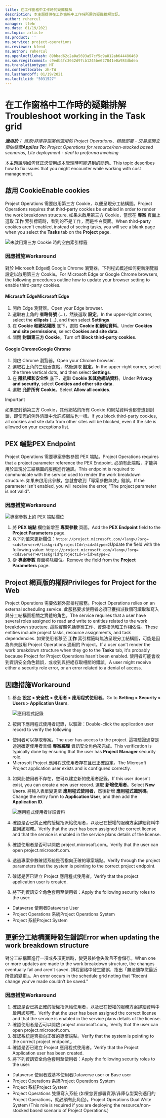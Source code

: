 ```yaml
---
title: 在工作窗格中工作時的疑難排解
description: 本主題提供在工作窗格中工作時所需的疑難排解資訊。
author: ruhercul
manager: tfehr
ms.date: 01/19/2021
ms.topic: article
ms.product: ''
ms.service: project-operations
ms.reviewer: kfend
ms.author: ruhercul
ms.openlocfilehash: 89bbad62c2a0a5693a57cf5c9a812ab644486469
ms.sourcegitcommit: c9edb4fc3042d97cb1245be627841e0a984dbdea
ms.translationtype: HT
ms.contentlocale: zh-TW
ms.lasthandoff: 01/19/2021
ms.locfileid: "5031527"
---
```

# <a name="troubleshoot-working-in-the-task-grid"></a><span data-ttu-id="af52a-103">在工作窗格中工作時的疑難排解</span><span class="sxs-lookup"><span data-stu-id="af52a-103">Troubleshoot working in the Task grid</span></span> 

<span data-ttu-id="af52a-104">_**適用於：** 資源/非庫存型案例適用的 Project Operations、精簡部署 - 交易至開立預估發票_</span><span class="sxs-lookup"><span data-stu-id="af52a-104">_**Applies To:** Project Operations for resource/non-stocked based scenarios, Lite deployment - deal to proforma invoicing_</span></span>

<span data-ttu-id="af52a-105">本主題說明如何修正您使用成本管理時可能遇到的問題。</span><span class="sxs-lookup"><span data-stu-id="af52a-105">This topic describes how to fix issues that you might encounter while working with cost management.</span></span>

## <a name="enable-cookies"></a><span data-ttu-id="af52a-106">啟用 Cookie</span><span class="sxs-lookup"><span data-stu-id="af52a-106">Enable cookies</span></span>

<span data-ttu-id="af52a-107">Project Operations 需要啟用第三方 Cookie，以便呈現分工結構圖。</span><span class="sxs-lookup"><span data-stu-id="af52a-107">Project Operations requires that third-party cookies be enabled in order to render the work breakdown structure.</span></span> <span data-ttu-id="af52a-108">如果未啟用第三方 Cookie，當您在 **專案** 頁面上選取 **工作** 索引標籤時，看到的不是工作，而是空白頁面。</span><span class="sxs-lookup"><span data-stu-id="af52a-108">When third-party cookies aren't enabled, instead of seeing tasks, you will see a blank page when you select the **Tasks** tab on the **Project** page.</span></span>

![未啟用第三方 Cookie 時的空白索引標籤](media/blankschedule.png)


### <a name="workaround"></a><span data-ttu-id="af52a-110">因應措施</span><span class="sxs-lookup"><span data-stu-id="af52a-110">Workaround</span></span>
<span data-ttu-id="af52a-111">對於 Microsoft Edge或 Google Chrome 瀏覽器，下列程式概述如何更新瀏覽器設定以啟用第三方 Cookie。</span><span class="sxs-lookup"><span data-stu-id="af52a-111">For Microsoft Edge or Google Chrome browsers, the following procedures outline how to update your browser setting to enable third-party cookies.</span></span>

#### <a name="microsoft-edge"></a><span data-ttu-id="af52a-112">Microsoft Edge</span><span class="sxs-lookup"><span data-stu-id="af52a-112">Microsoft Edge</span></span>

1. <span data-ttu-id="af52a-113">開啟 Edge 瀏覽器。</span><span class="sxs-lookup"><span data-stu-id="af52a-113">Open your Edge browser.</span></span>
2. <span data-ttu-id="af52a-114">選取右上角的 **省略符號** (...)，然後選取 **設定**。</span><span class="sxs-lookup"><span data-stu-id="af52a-114">In the upper-right corner, select the **ellipsis** (...), and then select **Settings**.</span></span>
3. <span data-ttu-id="af52a-115">在 **Cookie 和網站權限** 底下，選取 **Cookie 和網站資料**。</span><span class="sxs-lookup"><span data-stu-id="af52a-115">Under **Cookies and site permissions**, select **Cookies and site data**.</span></span>
4. <span data-ttu-id="af52a-116">關閉 **封鎖第三方 Cookie**。</span><span class="sxs-lookup"><span data-stu-id="af52a-116">Turn off **Block third-party cookies**.</span></span>

#### <a name="google-chrome"></a><span data-ttu-id="af52a-117">Google Chrome</span><span class="sxs-lookup"><span data-stu-id="af52a-117">Google Chrome</span></span>

1. <span data-ttu-id="af52a-118">開啟 Chrome 瀏覽器。</span><span class="sxs-lookup"><span data-stu-id="af52a-118">Open your Chrome browser.</span></span>
2. <span data-ttu-id="af52a-119">選取右上角的三個垂直點，然後選取 **設定**。</span><span class="sxs-lookup"><span data-stu-id="af52a-119">In the upper-right corner, select the three vertical dots, and then select **Settings**.</span></span>
3. <span data-ttu-id="af52a-120">在 **隱私權和安全性** 底下，選取 **Cookie 和其他網站資料**。</span><span class="sxs-lookup"><span data-stu-id="af52a-120">Under **Privacy and security**, select **Cookies and other site data**.</span></span>
4. <span data-ttu-id="af52a-121">選取 **允許所有 Cookie**。</span><span class="sxs-lookup"><span data-stu-id="af52a-121">Select **Allow all cookies**.</span></span>

> [!IMPORTANT]
> <span data-ttu-id="af52a-122">如果您封鎖第三方 Cookie，其他網站的所有 Cookie 和網站資料也都會遭到封鎖，即使您的例外清單中允許該網站也一樣。</span><span class="sxs-lookup"><span data-stu-id="af52a-122">If you block third-party cookies, all cookies and site data from other sites will be blocked, even if the site is allowed on your exceptions list.</span></span>

## <a name="pex-endpoint"></a><span data-ttu-id="af52a-123">PEX 端點</span><span class="sxs-lookup"><span data-stu-id="af52a-123">PEX Endpoint</span></span>

<span data-ttu-id="af52a-124">Project Operations 需要專案參數參照 PEX 端點。</span><span class="sxs-lookup"><span data-stu-id="af52a-124">Project Operations requires that a project parameter reference the PEX Endpoint.</span></span> <span data-ttu-id="af52a-125">必須有此端點，才能與用於呈現分工結構圖的服務進行通訊。</span><span class="sxs-lookup"><span data-stu-id="af52a-125">This endpoint is required to communicate with the service used to render the work breakdown structure.</span></span> <span data-ttu-id="af52a-126">如果未啟用此參數，您就會收到「專案參數無效」錯誤。</span><span class="sxs-lookup"><span data-stu-id="af52a-126">If the parameter isn't enabled, you will receive the error, "The project parameter is not valid".</span></span> 

### <a name="workaround"></a><span data-ttu-id="af52a-127">因應措施</span><span class="sxs-lookup"><span data-stu-id="af52a-127">Workaround</span></span>
 ![專案參數上的 PEX 端點欄位](media/projectparameter.png)

1. <span data-ttu-id="af52a-129">將 **PEX 端點** 欄位新增至 **專案參數** 頁面。</span><span class="sxs-lookup"><span data-stu-id="af52a-129">Add the **PEX Endpoint** field to the **Project Parameters** page.</span></span>
2. <span data-ttu-id="af52a-130">以下列值來更新欄位：`https://project.microsoft.com/<lang>/?org=<cdsServer>#/taskgrid?projectId=\<id>&type=2`</span><span class="sxs-lookup"><span data-stu-id="af52a-130">Update the field with the following value: `https://project.microsoft.com/<lang>/?org=<cdsServer>#/taskgrid?projectId=\<id>&type=2`</span></span>
3. <span data-ttu-id="af52a-131">從 **專案參數** 頁面移除欄位。</span><span class="sxs-lookup"><span data-stu-id="af52a-131">Remove the field from the **Project Parameters** page.</span></span>

## <a name="privileges-for-project-for-the-web"></a><span data-ttu-id="af52a-132">Project 網頁版的權限</span><span class="sxs-lookup"><span data-stu-id="af52a-132">Privileges for Project for the Web</span></span>

<span data-ttu-id="af52a-133">Project Operations 需要依賴外部排程服務。</span><span class="sxs-lookup"><span data-stu-id="af52a-133">Project Operations relies on an external scheduling service.</span></span> <span data-ttu-id="af52a-134">此服務要求使用者必須已獲指派數個可讀取和寫入與分工結構圖相關之實體的角色。</span><span class="sxs-lookup"><span data-stu-id="af52a-134">The service requires that a user have several roles assigned to read and write to entities related to the work breakdown structure.</span></span> <span data-ttu-id="af52a-135">這些實體包括專案工作、資源指派和工作相依性。</span><span class="sxs-lookup"><span data-stu-id="af52a-135">These entities include project tasks, resource assignments, and task dependencies.</span></span> <span data-ttu-id="af52a-136">如果使用者移至 **工作** 索引標籤時無法呈現分工結構圖，可能是因為尚未啟用 Project Operations 適用的 Project。</span><span class="sxs-lookup"><span data-stu-id="af52a-136">If a user can't render the work breakdown structure when they go to the **Tasks** tab, it's probably because Project for Project Operations hasn't been enabled.</span></span> <span data-ttu-id="af52a-137">使用者可能會收到資訊安全角色錯誤，或收到與拒絕存取相關的錯誤。</span><span class="sxs-lookup"><span data-stu-id="af52a-137">A user might receive either a security role error, or an error related to a denial of access.</span></span>


## <a name="workaround"></a><span data-ttu-id="af52a-138">因應措施</span><span class="sxs-lookup"><span data-stu-id="af52a-138">Workaround</span></span>

1. <span data-ttu-id="af52a-139">移至 **設定 > 安全性 > 使用者 > 應用程式使用者**。</span><span class="sxs-lookup"><span data-stu-id="af52a-139">Go to **Setting > Security > Users > Application Users**.</span></span>  

   ![應用程式記錄](media/applicationuser.jpg)
   
2. <span data-ttu-id="af52a-141">按兩下應用程式使用者記錄，以驗證：</span><span class="sxs-lookup"><span data-stu-id="af52a-141">Double-click the application user record to verify the following:</span></span>

 - <span data-ttu-id="af52a-142">使用者可以存取專案。</span><span class="sxs-lookup"><span data-stu-id="af52a-142">The user has access to the project.</span></span> <span data-ttu-id="af52a-143">這項驗證通常是透過確定使用者具備 **專案經理** 資訊安全角色來完成。</span><span class="sxs-lookup"><span data-stu-id="af52a-143">This verification is typically done by ensuring that the user has **Project Manager** security role.</span></span>
 - <span data-ttu-id="af52a-144">Microsoft Project 應用程式使用者存在且已正確設定。</span><span class="sxs-lookup"><span data-stu-id="af52a-144">The Microsoft Project application user exists and is configured correctly.</span></span>
 
3. <span data-ttu-id="af52a-145">如果此使用者不存在，您可以建立新的使用者記錄。</span><span class="sxs-lookup"><span data-stu-id="af52a-145">If this user doesn't exist, you can create a new user record.</span></span> <span data-ttu-id="af52a-146">選取 **新增使用者**。</span><span class="sxs-lookup"><span data-stu-id="af52a-146">Select **New Users**.</span></span> <span data-ttu-id="af52a-147">將輸入表單變更至 **應用程式使用者**，然後新增 **應用程式識別碼**。</span><span class="sxs-lookup"><span data-stu-id="af52a-147">Change the entry form to **Application User**, and then add the **Application ID**.</span></span>

   ![應用程式使用者詳細資料](media/applicationuserdetails.jpg)

4. <span data-ttu-id="af52a-149">確認是否已將正確的授權指派給使用者，以及已在授權的服務方案詳細資料中啟用該服務。</span><span class="sxs-lookup"><span data-stu-id="af52a-149">Verify that the user has been assigned the correct license and that the service is enabled in the service plans details of the license.</span></span>
5. <span data-ttu-id="af52a-150">確認使用者是否可以開啟 project.microsoft.com。</span><span class="sxs-lookup"><span data-stu-id="af52a-150">Verify that the user can open project.microsoft.com.</span></span>
6. <span data-ttu-id="af52a-151">透過專案參數確認系統是否指向正確的專案端點。</span><span class="sxs-lookup"><span data-stu-id="af52a-151">Verify through the project parameters that the system is pointing to the correct project endpoint.</span></span>
7. <span data-ttu-id="af52a-152">確認是否已建立 Project 應用程式使用者。</span><span class="sxs-lookup"><span data-stu-id="af52a-152">Verify that the project application user is created.</span></span>
8. <span data-ttu-id="af52a-153">將下列資訊安全角色套用至使用者：</span><span class="sxs-lookup"><span data-stu-id="af52a-153">Apply the following security roles to the user:</span></span>

  - <span data-ttu-id="af52a-154">Dataverse 使用者</span><span class="sxs-lookup"><span data-stu-id="af52a-154">Dataverse User</span></span>
  - <span data-ttu-id="af52a-155">Project Operations 系統</span><span class="sxs-lookup"><span data-stu-id="af52a-155">Project Operations System</span></span>
  - <span data-ttu-id="af52a-156">Project 系統</span><span class="sxs-lookup"><span data-stu-id="af52a-156">Project System</span></span>

## <a name="error-when-updating-the-work-breakdown-structure"></a><span data-ttu-id="af52a-157">更新分工結構圖時發生錯誤</span><span class="sxs-lookup"><span data-stu-id="af52a-157">Error when updating the work breakdown structure</span></span>

<span data-ttu-id="af52a-158">對分工結構圖進行一項或多項更新時，變更最終會失敗且不會儲存。</span><span class="sxs-lookup"><span data-stu-id="af52a-158">When one or more updates are made to the work breakdown structure, the changes eventually fail and aren't saved.</span></span> <span data-ttu-id="af52a-159">排程窗格中發生錯誤，指出「無法儲存您最近所做的變更」。</span><span class="sxs-lookup"><span data-stu-id="af52a-159">An error occurs in the schedule grid noting that “Recent change you’ve made couldn’t be saved.”</span></span>

### <a name="workaround"></a><span data-ttu-id="af52a-160">因應措施</span><span class="sxs-lookup"><span data-stu-id="af52a-160">Workaround</span></span>

1. <span data-ttu-id="af52a-161">確認是否已將正確的授權指派給使用者，以及已在授權的服務方案詳細資料中啟用該服務。</span><span class="sxs-lookup"><span data-stu-id="af52a-161">Verify that the user has been assigned the correct license and that the service is enabled in the service plans details of the license.</span></span>
2. <span data-ttu-id="af52a-162">確認使用者是否可以開啟 project.microsoft.com。</span><span class="sxs-lookup"><span data-stu-id="af52a-162">Verify that the user can open project.microsoft.com.</span></span>
3. <span data-ttu-id="af52a-163">確認系統是否指向正確的專案端點。</span><span class="sxs-lookup"><span data-stu-id="af52a-163">Verify that the system is pointing to the correct project endpoint,.</span></span>
4. <span data-ttu-id="af52a-164">確認是否已建立 Project 應用程式使用者。</span><span class="sxs-lookup"><span data-stu-id="af52a-164">Verify that the Project Application user has been created.</span></span>
5. <span data-ttu-id="af52a-165">將下列資訊安全角色套用至使用者：</span><span class="sxs-lookup"><span data-stu-id="af52a-165">Apply the following security roles to the user:</span></span>
  
  - <span data-ttu-id="af52a-166">Dataverse 使用者或基本使用者</span><span class="sxs-lookup"><span data-stu-id="af52a-166">Dataverse user or Base user</span></span>
  - <span data-ttu-id="af52a-167">Project Operations 系統</span><span class="sxs-lookup"><span data-stu-id="af52a-167">Project Operations System</span></span>
  - <span data-ttu-id="af52a-168">Project 系統</span><span class="sxs-lookup"><span data-stu-id="af52a-168">Project System</span></span>
  - <span data-ttu-id="af52a-169">Project Operations 雙重寫入系統 (如果您要部署資源/非庫存型案例適用的 Project Operations，就必須有此角色)。</span><span class="sxs-lookup"><span data-stu-id="af52a-169">Project Operations Dual Write System (This role is required if you are deploying the resource/non-stocked based scenario of Project Operations.)</span></span>
